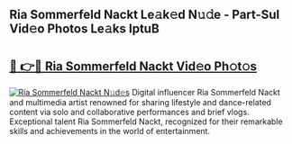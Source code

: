 ## Ria Sommerfeld Nackt Le𝚊k𝚎d N𝚞𝚍e - Part-SuI Vid𝚎o Photos Le𝚊ks IptuB

# <h2><a href="http://fb97ka.evod.top/?m=Ria+Sommerfeld+Nackt">🔗 👉🔴 Ria Sommerfeld Nackt Vid𝚎o Ph𝚘t𝚘s</a></h2>

[![Ria Sommerfeld Nackt N𝚞d𝚎s](https://i.imgur.com/8V9OHl7.gif)](http://fb97ka.evod.top/?m=Ria+Sommerfeld+Nackt)
Digital influencer Ria Sommerfeld Nackt and multimedia artist renowned for sharing lifestyle and dance-related content via solo and collaborative performances and brief vlogs. Exceptional talent Ria Sommerfeld Nackt, recognized for their remarkable skills and achievements in the world of entertainment. 
